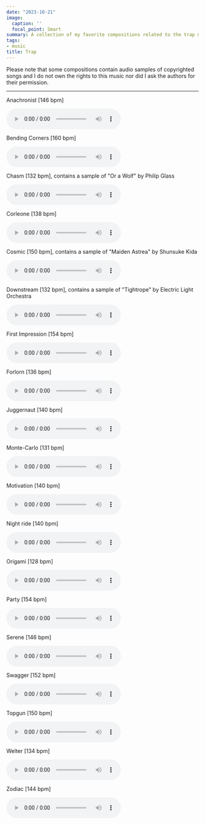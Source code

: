 ```yaml
---
date: "2023-10-21"
image:
  caption: ''
  focal_point: Smart
summary: A collection of my favorite compositions related to the trap music genre.
tags:
- music
title: Trap
---
```


<script>
document.addEventListener('play', function(e) {
    var audios = document.getElementsByTagName('audio');

    for (var i = 0, len = audios.length; i < len; i++) {
        if (audios[i] != e.target) {
            audios[i].pause();
        }
    }
}, true);
</script>

Please note that some compositions contain audio samples of copyrighted songs and I do not own the rights to this music nor did I ask the authors for their permission.

<hr>

Anachronist [146 bpm]

<audio controls>
  <source
    src="/media/trap/Anachronist [146 bpm].mp3"
    type="audio/mp3">
  </source>
</audio>

Bending Corners [160 bpm]

<audio controls>
  <source
    src="/media/trap/Bending Corners [160 bpm].mp3"
    type="audio/mp3">
  </source>
</audio>

Chasm [132 bpm], contains a sample of "Or a Wolf" by Philip Glass

<audio controls>
  <source
    src="/media/trap/Chasm [132 bpm].mp3"
    type="audio/mp3">
  </source>
</audio>

Corleone [138 bpm]

<audio controls>
  <source
    src="/media/trap/Corleone [138 bpm].mp3"
    type="audio/mp3">
  </source>
</audio>

Cosmic [150 bpm], contains a sample of "Maiden Astrea" by Shunsuke Kida 

<audio controls>
  <source
    src="/media/trap/Cosmic [150 bpm].mp3"
    type="audio/mp3">
  </source>
</audio>

Downstream [132 bpm], contains a sample of "Tightrope" by Electric Light Orchestra

<audio controls>
  <source
    src="/media/trap/Downstream [132 bpm].mp3"
    type="audio/mp3">
  </source>
</audio>

First Impression [154 bpm]

<audio controls>
  <source
    src="/media/trap/First Impression [154 bpm].mp3"
    type="audio/mp3">
  </source>
</audio>

Forlorn [136 bpm]

<audio controls>
  <source
    src="/media/trap/Forlorn [136 bpm].mp3"
    type="audio/mp3">
  </source>
</audio>


Juggernaut [140 bpm]

<audio controls>
  <source
    src="/media/trap/Juggernaut [140 bpm].mp3"
    type="audio/mp3">
  </source>
</audio>

Monte-Carlo [131 bpm]

<audio controls>
  <source
    src="/media/trap/Monte-Carlo [131 bpm].mp3"
    type="audio/mp3">
  </source>
</audio>

Motivation [140 bpm]

<audio controls>
  <source
    src="/media/trap/Motivation [140 bpm].mp3"
    type="audio/mp3">
  </source>
</audio>

Night ride [140 bpm]

<audio controls>
  <source
    src="/media/trap/Night ride [140 bpm].mp3"
    type="audio/mp3">
  </source>
</audio>

Origami [128 bpm]

<audio controls>
  <source
    src="/media/trap/Origami [128 bpm].mp3"
    type="audio/mp3">
  </source>
</audio>


Party [154 bpm]

<audio controls>
  <source
    src="/media/trap/Party [154 bpm].mp3"
    type="audio/mp3">
  </source>
</audio>

Serene [146 bpm]

<audio controls>
  <source
    src="/media/trap/Serene [146 bpm].mp3"
    type="audio/mp3">
  </source>
</audio>

Swagger [152 bpm]

<audio controls>
  <source
    src="/media/trap/Swagger [152 bpm].mp3"
    type="audio/mp3">
  </source>
</audio>

Topgun [150 bpm]

<audio controls>
  <source
    src="/media/trap/Topgun [150 bpm].mp3"
    type="audio/mp3">
  </source>
</audio>

Welter [134 bpm]

<audio controls>
  <source
    src="/media/trap/Welter [134 bpm].mp3"
    type="audio/mp3">
  </source>
</audio>

Zodiac [144 bpm]

<audio controls>
  <source
    src="/media/trap/Zodiac [144 bpm].mp3"
    type="audio/mp3">
  </source>
</audio>

